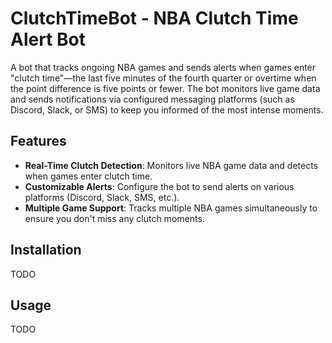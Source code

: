 # ClutchTimeBot - NBA Clutch Time Alert Bot
A bot that tracks ongoing NBA games and sends alerts when games enter "clutch time"—the last five minutes of the fourth quarter or overtime when the point difference is five points or fewer. The bot monitors live game data and sends notifications via configured messaging platforms (such as Discord, Slack, or SMS) to keep you informed of the most intense moments.

## Features
- **Real-Time Clutch Detection**: Monitors live NBA game data and detects when games enter clutch time.
- **Customizable Alerts**: Configure the bot to send alerts on various platforms (Discord, Slack, SMS, etc.).
- **Multiple Game Support**: Tracks multiple NBA games simultaneously to ensure you don't miss any clutch moments.

## Installation

TODO

## Usage

TODO